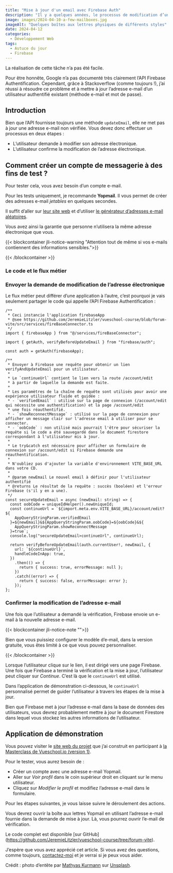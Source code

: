```yaml
---
title: "Mise à jour d'un email avec Firebase Auth"
description: "Il y a quelques années, le processus de modification d’une adresse e-mail avec Firebase Authentification était simple, mais moins sécurisé. Avec Firebase 9, cela a changé et vous devez vérifier l’adresse e-mail lorsque vous la mettez à jour. Je vais vous montrer comment cela fonctionne."
image: images/2024-04-10-a-few-mailboxes.jpg
imageAlt: "Quelques boîtes aux lettres physiques de différents styles"
date: 2024-04-12
categories:
  - Développement Web
tags:
  - Astuce du jour
  - Firebase
---
```


La réalisation de cette tâche n’a pas été facile.

Pour être honnête, Google n’a pas documenté très clairement l’API Firebase Authentification. Cependant, grâce à Stackoverflow (comme toujours !), j’ai réussi à résoudre ce problème et à mettre à jour l’adresse e-mail d’un utilisateur authentifié existant (méthode e-mail et mot de passe).

## Introduction

Bien que l’API fournisse toujours une méthode `updateEmail`, elle ne met pas à jour une adresse e-mail non vérifiée. Vous devez donc effectuer un processus en deux étapes :

- L’utilisateur demande à modifier son adresse électronique.
- L’utilisateur confirme la modification de l’adresse électronique.

## Comment créer un compte de messagerie à des fins de test ?

Pour tester cela, vous avez besoin d’un compte e-mail.

Pour les tests uniquement, je recommande **Yopmail**. Il vous permet de créer des adresses e-mail _jetables_ en quelques secondes.

Il suffit d’aller sur [leur site web](https://yopmail.com/) et d’utiliser [le générateur d’adresses e-mail aléatoires](https://yopmail.com/email-generator).

Vous avez ainsi la garantie que personne n’utilisera la même adresse électronique que vous.

{{< blockcontainer jli-notice-warning "Attention tout de même si vos e-mails contiennent des informations sensibles.">}}

{{< /blockcontainer >}}

### Le code et le flux métier

### Envoyer la demande de modification de l’adresse électronique

Le flux métier peut différer d’une application à l’autre, c’est pourquoi je vais seulement partager le code qui appelle l’API Firebase Authentification :

```tsx
/**
 * Ceci instancie l'application firebaseApp
 * @see https://github.com/JeremieLitzler/vueschool-course/blob/forum-vite/src/services/fireBaseConnector.ts
 */
import { firebaseApp } from "@/services/fireBaseConnector";

import { getAuth, verifyBeforeUpdateEmail } from "firebase/auth";

const auth = getAuth(firebaseApp);

/**
 * Envoyer à Firebase une requête pour obtenir un lien verifyAndUpdateEmail pour un utilisateur.
 *
 * Le `continueUrl` contient le lien vers la route /account/edit
 * à partir de laquelle la demande est faite.
 *
 * Les paramètres de la chaîne de requête sont utilisés pour avoir une expérience utilisateur fluide et guidée :
 * - `verifiedEmail` : utilisé sur la page de connexion (/account/edit qui nécessite une authentification) et la page /account/edit
 * une fois réauthentifié.
 * - `showReconnectMessage` : utilisé sur la page de connexion pour afficher un message clair sur l'adresse email à utiliser pour se connecter.
 * - `oobCode` : non utilisé mais pourrait l'être pour sécuriser la requête si le code a été sauvegardé dans le document firestore correspondant à l'utilisateur mis à jour.
 *
 * Le try&catch est nécessaire pour afficher un formulaire de connexion sur /account/edit si Firebase demande une réauthentification.
 *
 * N'oubliez pas d'ajouter la variable d'environnement VITE_BASE_URL dans votre CD.
 *
 * @param newEmail Le nouvel email à définir pour l'utilisateur authentifié
 * @returns Le résultat de la requête : succès (booléen) et l'erreur Firebase (s'il y en a une).
 */
const secureUpdateEmail = async (newEmail: string) => {
  const oobCode = uniqueIdHelper().newUniqueId;
  const continueUrl = `${import.meta.env.VITE_BASE_URL}/account/edit?${
    AppQueryStringParam.verifiedEmail
  }=${newEmail}&${AppQueryStringParam.oobCode}=${oobCode}&${
    AppQueryStringParam.showReconnectMessage
  }=true`;
  console.log("secureUpdateEmail>continueUrl", continueUrl);

  return verifyBeforeUpdateEmail(auth.currentUser!, newEmail, {
    url: `${continueUrl}`,
    handleCodeInApp: true,
  })
    .then(() => {
      return { success: true, errorMessage: null };
    })
    .catch((error) => {
      return { success: false, errorMessage: error };
    });
};
```

### Confirmer la modification de l’adresse e-mail

Une fois que l’utilisateur a demandé la vérification, Firebase envoie un e-mail à la nouvelle adresse e-mail.

{{< blockcontainer jli-notice-note "">}}

Bien que vous puissiez configurer le modèle d’e-mail, dans la version gratuite, vous êtes limité à ce que vous pouvez personnaliser.

{{< /blockcontainer >}}

Lorsque l’utilisateur clique sur le lien, il est dirigé vers une page Firebase. Une fois que Firebase a terminé la vérification et la mise à jour, l’utilisateur peut cliquer sur _Continue_. C’est là que le `continueUrl` est utilisé.

Dans l’application de démonstration ci-dessous, le `continueUrl` personnalisé permet de guider l’utilisateur à travers les étapes de la mise à jour.

Bien que Firebase met à jour l’adresse e-mail dans la base de données des utilisateurs, vous devrez probablement mettre à jour le document Firestore dans lequel vous stockez les autres informations de l’utilisateur.

## Application de démonstration

Vous pouvez visiter le [site web du projet](https://vueschool-masterclass-vite.netlify.app/) que j’ai construit en participant à [la Masterclass de Vueschool.io (version 1)](https://vueschool.io/the-vuejs-master-class).

Pour le tester, vous aurez besoin de :

- Créer un compte avec une adresse e-mail Yopmail.
- Aller sur _Voir profil_ dans le coin supérieur droit en cliquant sur le menu utilisateur.
- Cliquez sur _Modifier le profil_ et modifiez l’adresse e-mail dans le formulaire.

Pour les étapes suivantes, je vous laisse suivre le déroulement des actions.

Vous devrez ouvrir la boîte aux lettres Yopmail en utilisant l’adresse e-mail fournie dans la demande de mise à jour. Là, vous pourrez ouvrir l’e-mail de vérification.

Le code complet est disponible [sur GitHub] (https://github.com/JeremieLitzler/vueschool-course/tree/forum-vite).

J’espère que vous avez apprécié cet article. Si vous avez des questions, comme toujours, [contactez-moi](../../../page/contactez-moi/index.md) et je verrai si je peux vous aider.

Crédit : photo d’entête par [Mathyas Kurmann](https://unsplash.com/@mathyaskurmann?utm_content=creditCopyText&utm_medium=referral&utm_source=unsplash) sur [Unsplash](https://unsplash.com/photos/six-assorted-color-mail-boxes-fb7yNPbT0l8?utm_content=creditCopyText&utm_medium=referral&utm_source=unsplash).
